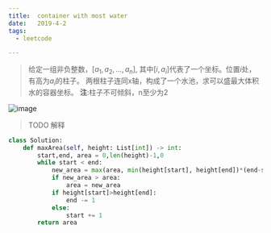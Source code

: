 ```yaml
---
title:  container with most water
date:   2019-4-2
tags: 
  - leetcode

---
```


>给定一组非负整数，$[a_1,a_2,...,a_n]$, 其中$[i,a_i]$代表了一个坐标。位置$i$处，有高为$a_i$的柱子。 两根柱子连同x轴，构成了一个水池，求可以盛最大体积水的容器坐标。
 **注**:柱子不可倾斜，n至少为2

![image](https://s3-lc-upload.s3.amazonaws.com/uploads/2018/07/17/question_11.jpg)


>TODO 解释


```python
class Solution:
    def maxArea(self, height: List[int]) -> int:
        start,end, area = 0,len(height)-1,0
        while start < end:
            new_area = max(area, min(height[start], height[end])*(end-start))
            if new_area > area:
                area = new_area
            if height[start]>height[end]:
                end -= 1
            else:
                start += 1
        return area
        
```